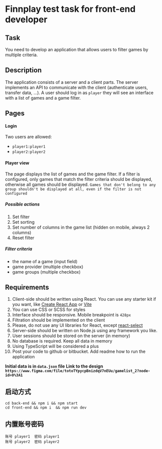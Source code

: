 # Finnplay test task for front-end developer

## Task
You need to develop an application that allows users to filter games by multiple criteria.

## Description
The application consists of a server and a client parts. The server implements an API to communicate with the client (authenticate users, transfer data, ...).
A user should log in as `player` they will see an interface with a list of games and a game filter.

## Pages
#### Login
Two users are allowed:
- `player1:player1`
- `player2:player2`

#### Player view
The page displays the list of games and the game filter. If a filter is configured, only games that match the filter criteria should be displayed, otherwise all games should be displayed. `Games that don't belong to any group shouldn't be displayed at all, even if the filter is not configured`

##### Possible actions
1. Set filter
1. Set sorting
1. Set number of columns in the game list (hidden on mobile, always 2 columns)
1. Reset filter

##### Filter criteria
- the name of a game (input field)
- game provider (multiple checkbox)
- game groups (multiple checkbox)

## Requirements
1. Client-side should be written using React. You can use any starter kit if you want, like [Create React App](https://create-react-app.dev/) or [Vite](https://vitejs.dev/)
2. You can use CSS or SCSS for styles
3. Interface should be responsive. Mobile breakpoint is `428px`
4. Filtration should be implemented on the client
5. Please, do not use any UI libraries for React, except [react-select](https://react-select.com/)
6. Server-side should be written on Node.js using any framework you like.
7. User sessions should be stored on the server (in memory)
9. No database is required. Keep all data in memory
10. Using TypeScript will be considered a plus
11. Post your code to github or bitbucket. Add readme how to run the application


**Initial data is in `data.json` file**
**Link to the design `https://www.figma.com/file/totoTYpycpBnizdqV7nEUu/gamelist_2?node-id=0%3A1`**


## 启动方式
  ``` shell
  cd back-end && npm i && npm start
  cd front-end && npm i  && npm run dev
  ```

## 内置账号密码
    账号 player1  密码 player1
    账号 player2  密码 player2